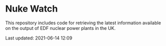 # Nuke Watch

This repository includes code for retrieving the latest information available on the output of EDF nuclear power plants in the UK.

Last updated: 2021-06-14 12:09
